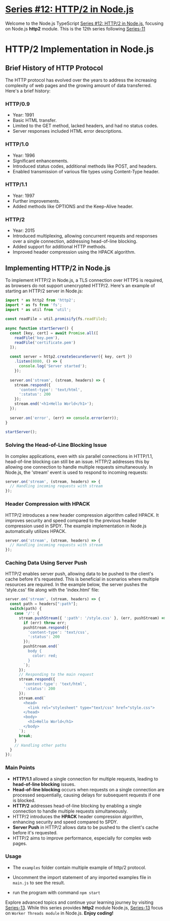 # [Series #12: HTTP/2 in Node.js](https://github.com/muneer-ahmed-khan/typescript-node-series/tree/master/series-12)

Welcome to the Node.js TypeScript [Series #12: HTTP/2 in Node.js](https://github.com/muneer-ahmed-khan/typescript-node-series/tree/master/series-12), focusing on Node.js **http2** module. This is the 12th series following [Series-11](https://github.com/muneer-ahmed-khan/typescript-node-series/tree/master/series-11)



# HTTP/2 Implementation in Node.js

## Brief History of HTTP Protocol

The HTTP protocol has evolved over the years to address the increasing complexity of web pages and the growing amount of data transferred. Here's a brief history:

### HTTP/0.9
- Year: 1991
- Basic HTML transfer.
- Limited to the GET method, lacked headers, and had no status codes.
- Server responses included HTML error descriptions.

### HTTP/1.0
- Year: 1996
- Significant enhancements.
- Introduced status codes, additional methods like POST, and headers.
- Enabled transmission of various file types using Content-Type header.

### HTTP/1.1
- Year: 1997
- Further improvements.
- Added methods like OPTIONS and the Keep-Alive header.

### HTTP/2
- Year: 2015
- Introduced multiplexing, allowing concurrent requests and responses over a single connection, addressing head-of-line blocking.
- Added support for additional HTTP methods.
- Improved header compression using the HPACK algorithm.

## Implementing HTTP/2 in Node.js

To implement HTTP/2 in Node.js, a TLS connection over HTTPS is required, as browsers do not support unencrypted HTTP/2. Here's an example of starting an HTTP/2 server in Node.js:

```javascript
import * as http2 from 'http2';
import * as fs from 'fs';
import * as util from 'util';
 
const readFile = util.promisify(fs.readFile);
 
async function startServer() {
  const [key, cert] = await Promise.all([
    readFile('key.pem'),
    readFile('certificate.pem')
  ]);
  
  const server = http2.createSecureServer({ key, cert })
    .listen(8080, () => {
      console.log('Server started');
    });
 
  server.on('stream', (stream, headers) => {
    stream.respond({
      'content-type': 'text/html',
      ':status': 200
    });
    stream.end('<h1>Hello World</h1>');
  });
 
  server.on('error', (err) => console.error(err));
}
 
startServer();
```

### Solving the Head-of-Line Blocking Issue

In complex applications, even with six parallel connections in HTTP/1.1, head-of-line blocking can still be an issue. HTTP/2 addresses this by allowing one connection to handle multiple requests simultaneously. In Node.js, the 'stream' event is used to respond to incoming requests:

```javascript
server.on('stream', (stream, headers) => {
  // Handling incoming requests with stream
});
```

### Header Compression with HPACK

HTTP/2 introduces a new header compression algorithm called HPACK. It improves security and speed compared to the previous header compression used in SPDY. The example implementation in Node.js automatically utilizes HPACK.

```javascript
server.on('stream', (stream, headers) => {
  // Handling incoming requests with stream
});
```

### Caching Data Using Server Push
HTTP/2 enables server push, allowing data to be pushed to the client's cache before it's requested. This is beneficial in scenarios where multiple resources are required. In the example below, the server pushes the 'style.css' file along with the 'index.html' file:

```javascript
server.on('stream', (stream, headers) => {
  const path = headers[":path"];
  switch(path) {
    case '/': {
      stream.pushStream({ ':path': '/style.css' }, (err, pushStream) => {
        if (err) throw err;
        pushStream.respond({
          'content-type': 'text/css',
          ':status': 200
        });
        pushStream.end(`
          body {
            color: red;
          }
        `);
      });
      // Responding to the main request
      stream.respond({
        'content-type': 'text/html',
        ':status': 200
      });
      stream.end(` 
        <head>
          <link rel="stylesheet" type="text/css" href="style.css">
        </head>
        <body>
          <h1>Hello World</h1>
        </body>
      `);
      break;
    }
    // Handling other paths
  }
});
```



### Main Points

- **HTTP/1.1** allowed a single connection for multiple requests, leading to **head-of-line blocking** issues.
- **Head-of-line blocking** occurs when requests on a single connection are processed sequentially, causing delays for subsequent requests if one is blocked.
- **HTTP/2** addresses head-of-line blocking by enabling a single connection to handle multiple requests simultaneously.
- HTTP/2 introduces the **HPACK** header compression algorithm, enhancing security and speed compared to SPDY.
- **Server Push** in HTTP/2 allows data to be pushed to the client's cache before it's requested.
- HTTP/2 aims to improve performance, especially for complex web pages.


### Usage
- The ```examples``` folder contain multiple example of http/2 protocol.

- Uncomment the import statement of any imported examples file in ```main.js``` to see the result.

- run the program with command
``` npm start ```


Explore advanced topics and continue your learning journey by visiting [Series-13](https://github.com/muneer-ahmed-khan/typescript-node-series/tree/master/series-13). While this series provides **http2** module Node.js, [Series-13](https://github.com/muneer-ahmed-khan/typescript-node-series/tree/master/series-13) focus on ```Worker Threads module``` in Node.js. **Enjoy coding!**